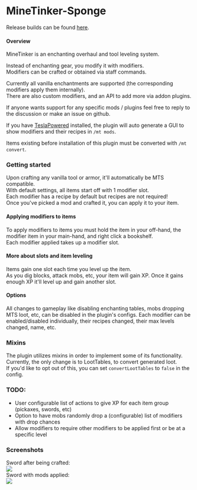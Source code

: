 # MineTinker-Sponge  
Release builds can be found [here](https://ore.spongepowered.org/Vicarious/MineTinker-Sponge/versions).

#### Overview
MineTinker is an enchanting overhaul and tool leveling system.
  
Instead of enchanting gear, you modify it with modifiers.  
Modifiers can be crafted or obtained via staff commands.

Currently all vanilla enchantments are supported (the corresponding modifiers apply them internally).  
There are also custom modifiers, and an API to add more via addon plugins.

If anyone wants support for any specific mods / plugins feel free to reply to the discussion or make an issue on github.

If you have [TeslaPowered](https://ore.spongepowered.org/Simon_Flash/TeslaPowered) installed, the plugin will auto generate a GUI to show modifiers and their recipes in `/mt mods`.

Items existing before installation of this plugin must be converted with `/mt convert`.

### Getting started
Upon crafting any vanilla tool or armor, it'll automatically be MTS compatible.  
With default settings, all items start off with 1 modifier slot.  
Each modifier has a recipe by default but recipes are not required!  
Once you've picked a mod and crafted it, you can apply it to your item.

#### Applying modifiers to items
To apply modifiers to items you must hold the item in your off-hand, the modifier item in your main-hand, and right click a bookshelf.  
Each modifier applied takes up a modifier slot.

#### More about slots and item leveling
Items gain one slot each time you level up the item.  
As you dig blocks, attack mobs, etc, your item will gain XP.
Once it gains enough XP it'll level up and gain another slot.

#### Options
All changes to gameplay like disabling enchanting tables, mobs dropping MTS loot, etc, can be disabled in the plugin's configs.
Each modifier can be enabled/disabled individually, their recipes changed, their max levels changed, name, etc.

### Mixins
The plugin utilizes mixins in order to implement some of its functionality.  
Currently, the only change is to LootTables, to convert generated loot.  
If you'd like to opt out of this, you can set `convertLootTables` to `false` in the config.

### TODO:
- User configurable list of actions to give XP for each item group (pickaxes, swords, etc)
- Option to have mobs randomly drop a (configurable) list of modifiers with drop chances
- Allow modifiers to require other modifiers to be applied first or be at a specific level

### Screenshots
Sword after being crafted:  
![](https://i.imgur.com/hedmPoC.png)  
Sword with mods applied:  
![](https://i.imgur.com/FQwgUoh.png)
